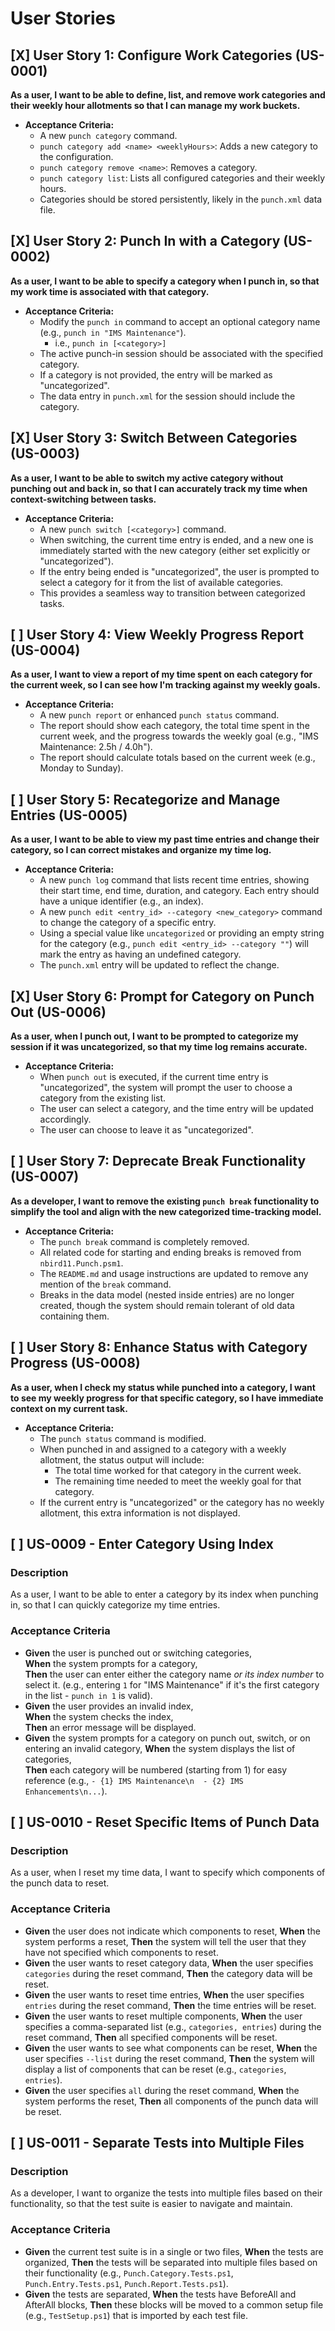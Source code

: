 # User Stories

## [X] User Story 1: Configure Work Categories (US-0001)

**As a user, I want to be able to define, list, and remove work categories and their weekly hour allotments so that I can manage my work buckets.**

* **Acceptance Criteria:**
  * A new `punch category` command.
  * `punch category add <name> <weeklyHours>`: Adds a new category to the configuration.
  * `punch category remove <name>`: Removes a category.
  * `punch category list`: Lists all configured categories and their weekly hours.
  * Categories should be stored persistently, likely in the `punch.xml` data file.

## [X] User Story 2: Punch In with a Category (US-0002)

**As a user, I want to be able to specify a category when I punch in, so that my work time is associated with that category.**

* **Acceptance Criteria:**
  * Modify the `punch in` command to accept an optional category name (e.g., `punch in "IMS Maintenance"`).
    * i.e., `punch in [<category>]`
  * The active punch-in session should be associated with the specified category.
  * If a category is not provided, the entry will be marked as "uncategorized".
  * The data entry in `punch.xml` for the session should include the category.

## [X] User Story 3: Switch Between Categories (US-0003)

**As a user, I want to be able to switch my active category without punching out and back in, so that I can accurately track my time when context-switching between tasks.**

* **Acceptance Criteria:**
  * A new `punch switch [<category>]` command.
  * When switching, the current time entry is ended, and a new one is immediately started with the new category (either set explicitly or "uncategorized").
  * If the entry being ended is "uncategorized", the user is prompted to select a category for it from the list of available categories.
  * This provides a seamless way to transition between categorized tasks.

## [ ] User Story 4: View Weekly Progress Report (US-0004)

**As a user, I want to view a report of my time spent on each category for the current week, so I can see how I'm tracking against my weekly goals.**

* **Acceptance Criteria:**
  * A new `punch report` or enhanced `punch status` command.
  * The report should show each category, the total time spent in the current week, and the progress towards the weekly goal (e.g., "IMS Maintenance: 2.5h / 4.0h").
  * The report should calculate totals based on the current week (e.g., Monday to Sunday).

## [ ] User Story 5: Recategorize and Manage Entries (US-0005)

**As a user, I want to be able to view my past time entries and change their category, so I can correct mistakes and organize my time log.**

* **Acceptance Criteria:**
  * A new `punch log` command that lists recent time entries, showing their start time, end time, duration, and category. Each entry should have a unique identifier (e.g., an index).
  * A new `punch edit <entry_id> --category <new_category>` command to change the category of a specific entry.
  * Using a special value like `uncategorized` or providing an empty string for the category (e.g., `punch edit <entry_id> --category ""`) will mark the entry as having an undefined category.
  * The `punch.xml` entry will be updated to reflect the change.

## [X] User Story 6: Prompt for Category on Punch Out (US-0006)

**As a user, when I punch out, I want to be prompted to categorize my session if it was uncategorized, so that my time log remains accurate.**

* **Acceptance Criteria:**
  * When `punch out` is executed, if the current time entry is "uncategorized", the system will prompt the user to choose a category from the existing list.
  * The user can select a category, and the time entry will be updated accordingly.
  * The user can choose to leave it as "uncategorized".

## [ ] User Story 7: Deprecate Break Functionality (US-0007)

**As a developer, I want to remove the existing `punch break` functionality to simplify the tool and align with the new categorized time-tracking model.**

* **Acceptance Criteria:**
  * The `punch break` command is completely removed.
  * All related code for starting and ending breaks is removed from `nbird11.Punch.psm1`.
  * The `README.md` and usage instructions are updated to remove any mention of the `break` command.
  * Breaks in the data model (nested inside entries) are no longer created, though the system should remain tolerant of old data containing them.

## [ ] User Story 8: Enhance Status with Category Progress (US-0008)

**As a user, when I check my status while punched into a category, I want to see my weekly progress for that specific category, so I have immediate context on my current task.**

* **Acceptance Criteria:**
  * The `punch status` command is modified.
  * When punched in and assigned to a category with a weekly allotment, the status output will include:
    * The total time worked for that category in the current week.
    * The remaining time needed to meet the weekly goal for that category.
  * If the current entry is "uncategorized" or the category has no weekly allotment, this extra information is not displayed.

## [ ] US-0009 - Enter Category Using Index

### Description

As a user, I want to be able to enter a category by its index when punching in, so that I can quickly categorize my time entries.

### Acceptance Criteria

* **Given** the user is punched out or switching categories,  
  **When** the system prompts for a category,  
  **Then** the user can enter either the category name _or its index number_ to select it. (e.g., entering `1` for "IMS Maintenance" if it's the first category in the list - `punch in 1` is valid).  
* **Given** the user provides an invalid index,  
  **When** the system checks the index,  
  **Then** an error message will be displayed.  
* **Given** the system prompts for a category on punch out, switch, or on entering an invalid category,
  **When** the system displays the list of categories,  
  **Then** each category will be numbered (starting from 1) for easy reference (e.g., `- {1} IMS Maintenance\n  - {2} IMS Enhancements\n...`).

## [ ] US-0010 - Reset Specific Items of Punch Data

### Description

As a user, when I reset my time data, I want to specify which components of the punch data to reset.

### Acceptance Criteria

* **Given** the user does not indicate which components to reset,
  **When** the system performs a reset,
  **Then** the system will tell the user that they have not specified which components to reset.
* **Given** the user wants to reset category data,
  **When** the user specifies `categories` during the reset command,
  **Then** the category data will be reset.
* **Given** the user wants to reset time entries,
  **When** the user specifies `entries` during the reset command,
  **Then** the time entries will be reset.
* **Given** the user wants to reset multiple components,
  **When** the user specifies a comma-separated list (e.g., `categories, entries`) during the reset command,
  **Then** all specified components will be reset.
* **Given** the user wants to see what components can be reset,
  **When** the user specifies `--list` during the reset command,
  **Then** the system will display a list of components that can be reset (e.g., `categories`, `entries`).
* **Given** the user specifies `all` during the reset command,
  **When** the system performs the reset,
  **Then** all components of the punch data will be reset.

## [ ] US-0011 - Separate Tests into Multiple Files

### Description

As a developer, I want to organize the tests into multiple files based on their functionality, so that the test suite is easier to navigate and maintain.

### Acceptance Criteria

* **Given** the current test suite is in a single or two files,
  **When** the tests are organized,
  **Then** the tests will be separated into multiple files based on their functionality (e.g., `Punch.Category.Tests.ps1`, `Punch.Entry.Tests.ps1`, `Punch.Report.Tests.ps1`).
* **Given** the tests are separated,
  **When** the tests have BeforeAll and AfterAll blocks,
  **Then** these blocks will be moved to a common setup file (e.g., `TestSetup.ps1`) that is imported by each test file.
